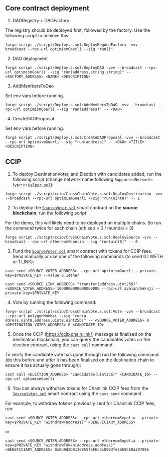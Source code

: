 ## Core contract deployment

1. DAORegistry + DAOFactory

The registry should be deployed first, followed by the factory. Use the following script to achieve this:

```shell
forge script ./script/Deploy.s.sol:DeployRegAndFactory -vvv --broadcast --rpc-url optimismGoerli --sig "run()"
```

2. DAO deployment

```shell
forge script ./script/Deploy.s.sol:DeployDAO -vvv --broadcast --rpc-url optimismGoerli --sig "run(address,string,string)" -- <FACTORY_ADDRESS> <NAME> <DESCRIPTION>
```

3. AddMembersToDao

Set env vars before running.

```shell
forge script ./script/Deploy.s.sol:AddMembersToDAO -vvv --broadcast --rpc-url optimismGoerli --sig "run(address)" -- <DAO>
```

4. CreateDAOProposal

Set env vars before running.

```shell
forge script ./script/Deploy.s.sol:CreateDAOProposal -vvv --broadcast --rpc-url optimismGoerli --sig "run(address)" -- <DAO> <TITLE> <DESCRIPTION>
```

## CCIP

1. To deploy DestinationVoter, and Election with candidates added, run the following script (change network name following `SupportedNetworks` type in [`Helper.sol`](./script/ccip/Helper.sol)):

```shell
forge script ./script/ccip/CrossChainVote.s.sol:DeployDestination -vvv --broadcast --rpc-url optimismGoerli --sig "run(uint8)" -- 1
```

2. To deploy the [`SourceVoter.sol`](./contracts/ccip/SourceVoter.sol) smart contract on the **source blockchain**, run the following script:

For the demo, this will likely need to be deployed on multiple chains. So run the command twice for each chain (eth sep = 0 / mumbai = 3)

```shell
forge script ./script/ccip/CrossChainVote.s.sol:DeploySource -vvv --broadcast --rpc-url ethereumSepolia --sig "run(uint8)" -- 0
```

3. Fund the [`SourceVoter.sol`](./contracts/ccip/SourceVoter.sol) smart contract with tokens for CCIP fees. Send manually or use one of the following commands (to send 0.1 WETH or 1 LINK):


  ```shell
  cast send <SOURCE_VOTER_ADDRESS> --rpc-url optimismGoerli --private-key=$PRIVATE_KEY --value 0.1ether
  ```

  ```shell
  cast send <SOURCE_LINK_ADDRESS> "transfer(address,uint256)" <SOURCE_VOTER_ADDRESS> 1000000000000000000 --rpc-url avalancheFuji --private-key=$PRIVATE_KEY
  ```

4. Vote by running the following command:

```shell
forge script ./script/ccip/CrossChainVote.s.sol:Vote -vvv --broadcast --rpc-url polygonMumbai --sig "run(a
ddress,uint8,address,uint8,uint256)" -- <SOURCE_VOTER_ADDRESS> 0 <DESTINATION_VOTER_ADDRESS> 0 <CANDIDATE_ID>
```

5. Once the CCIP (https://ccip.chain.link/) message is finalised on the destination blockchain, you can query the candidates votes on the election contract, using the `cast call` command.

To verify the candidate vote has gone through run the following command (do this before and after it has been finalised on the destination chain to ensure it has actually gone through):

```shell
cast call <ELECTION_ADDRESS> "candidates(uint256)" <CANDIDATE_ID> --rpc-url optimismGoerli
```

6. You can always withdraw tokens for Chainlink CCIP fees from the [`SourceVoter.sol`](./contracts/ccip/SourceVoter.sol) smart contract using the `cast send` command.

For example, to withdraw tokens previously sent for Chainlink CCIP fees, run:

```shell
cast send <SOURCE_VOTER_ADDRESS> --rpc-url ethereumSepolia --private-key=$PRIVATE_KEY "withdraw(address)" <BENEFICIARY_ADDRESS>
```

or

```shell
cast send <SOURCE_VOTER_ADDRESS> --rpc-url ethereumSepolia --private-key=$PRIVATE_KEY "withdrawToken(address,address)" <BENEFICIARY_ADDRESS> 0x0b9d5D9136855f6FEc3c0993feE6E9CE8a297846
```